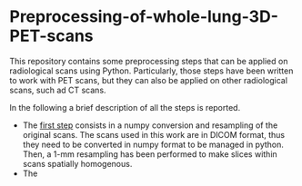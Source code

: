 # Preprocessing-of-whole-lung-3D-PET-scans

This repository contains some preprocessing steps that can be applied on radiological scans using Python. Particularly, those steps have been written to work with PET scans, but they can also be applied on other radiological scans, such ad CT scans. 

In the following a brief description of all the steps is reported.
- The [first step](https://github.com/Eri0898/Preprocessing-of-whole-lung-3D-PET-scans/blob/main/First-preprocessing-step_Numpy-conversion-and-resampling.ipynb) consists in a numpy conversion and resampling of the original scans. The scans used in this work are in DICOM format, thus they need to be converted in numpy format to be managed in python. Then, a 1-mm resampling has been performed to make slices within scans spatially homogenous.
- The 
